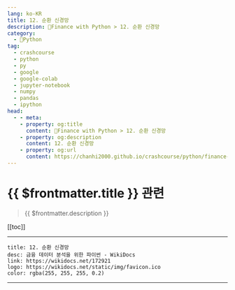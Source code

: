 ```yaml
---
lang: ko-KR
title: 12. 순환 신경망
description: 🐍Finance with Python > 12. 순환 신경망
category:
  - 🐍Python
tag: 
  - crashcourse
  - python
  - py
  - google
  - google-colab
  - jupyter-notebook
  - numpy
  - pandas
  - ipython
head:
  - - meta:
    - property: og:title
      content: 🐍Finance with Python > 12. 순환 신경망
    - property: og:description
      content: 12. 순환 신경망
    - property: og:url
      content: https://chanhi2000.github.io/crashcourse/python/finance-w-python/12.html
---
```


# {{ $frontmatter.title }} 관련

> {{ $frontmatter.description }}

[[toc]]

---

```component VPCard
title: 12. 순환 신경망
desc: 금융 데이터 분석을 위한 파이썬 - WikiDocs
link: https://wikidocs.net/172921
logo: https://wikidocs.net/static/img/favicon.ico
color: rgba(255, 255, 255, 0.2)
```

---

<TagLinks />